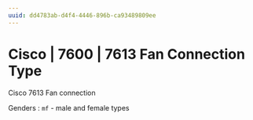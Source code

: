 ```yaml
---
uuid: dd4783ab-d4f4-4446-896b-ca93489809ee
---
```

# Cisco | 7600 | 7613 Fan Connection Type

Cisco 7613 Fan connection

Genders
: `mf` - male and female types
